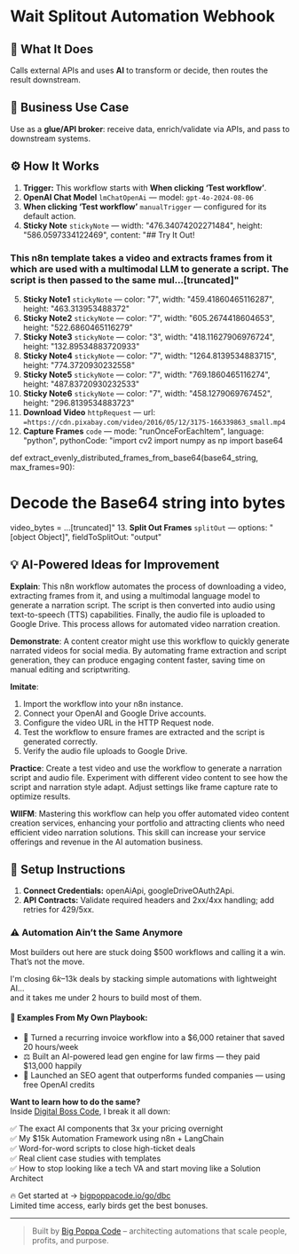 # Wait Splitout Automation Webhook
## 🚀 What It Does
Calls external APIs and uses **AI** to transform or decide, then routes the result downstream.

## 💼 Business Use Case
Use as a **glue/API broker**: receive data, enrich/validate via APIs, and pass to downstream systems.

## ⚙️ How It Works
1. **Trigger:** This workflow starts with **When clicking ‘Test workflow’**.
2. **OpenAI Chat Model** `lmChatOpenAi` — model: `gpt-4o-2024-08-06`
3. **When clicking ‘Test workflow’** `manualTrigger` — configured for its default action.
4. **Sticky Note** `stickyNote` — width: "476.34074202271484", height: "586.0597334122469", content: "## Try It Out!

### This n8n template takes a video and extracts frames from it which are used with a multimodal LLM to generate a script. The script is then passed to the same mul…[truncated]"
5. **Sticky Note1** `stickyNote` — color: "7", width: "459.41860465116287", height: "463.313953488372"
6. **Sticky Note2** `stickyNote` — color: "7", width: "605.2674418604653", height: "522.6860465116279"
7. **Sticky Note3** `stickyNote` — color: "3", width: "418.11627906976724", height: "132.89534883720933"
8. **Sticky Note4** `stickyNote` — color: "7", width: "1264.8139534883715", height: "774.3720930232558"
9. **Sticky Note5** `stickyNote` — color: "7", width: "769.1860465116274", height: "487.83720930232533"
10. **Sticky Note6** `stickyNote` — color: "7", width: "458.1279069767452", height: "296.8139534883723"
11. **Download Video** `httpRequest` — url: `=https://cdn.pixabay.com/video/2016/05/12/3175-166339863_small.mp4`
12. **Capture Frames** `code` — mode: "runOnceForEachItem", language: "python", pythonCode: "import cv2
import numpy as np
import base64

def extract_evenly_distributed_frames_from_base64(base64_string, max_frames=90):
 # Decode the Base64 string into bytes
 video_bytes = …[truncated]"
13. **Split Out Frames** `splitOut` — options: "[object Object]", fieldToSplitOut: "output"

## 💡 AI-Powered Ideas for Improvement
**Explain**: This n8n workflow automates the process of downloading a video, extracting frames from it, and using a multimodal language model to generate a narration script. The script is then converted into audio using text-to-speech (TTS) capabilities. Finally, the audio file is uploaded to Google Drive. This process allows for automated video narration creation.

**Demonstrate**: A content creator might use this workflow to quickly generate narrated videos for social media. By automating frame extraction and script generation, they can produce engaging content faster, saving time on manual editing and scriptwriting.

**Imitate**: 
1. Import the workflow into your n8n instance.
2. Connect your OpenAI and Google Drive accounts.
3. Configure the video URL in the HTTP Request node.
4. Test the workflow to ensure frames are extracted and the script is generated correctly.
5. Verify the audio file uploads to Google Drive.

**Practice**: Create a test video and use the workflow to generate a narration script and audio file. Experiment with different video content to see how the script and narration style adapt. Adjust settings like frame capture rate to optimize results.

**WIIFM**: Mastering this workflow can help you offer automated video content creation services, enhancing your portfolio and attracting clients who need efficient video narration solutions. This skill can increase your service offerings and revenue in the AI automation business.

## 🔧 Setup Instructions
1. **Connect Credentials:** openAiApi, googleDriveOAuth2Api.
2. **API Contracts:** Validate required headers and 2xx/4xx handling; add retries for 429/5xx.

### ⚠️ Automation Ain’t the Same Anymore

Most builders out here are stuck doing $500 workflows and calling it a win.  
That’s not the move.  

I'm closing $6k–$13k deals by stacking simple automations with lightweight AI...  
and it takes me under 2 hours to build most of them.

#### 🧠 Examples From My Own Playbook:
- 🔁 Turned a recurring invoice workflow into a $6,000 retainer that saved 20 hours/week  
- ⚖️ Built an AI-powered lead gen engine for law firms — they paid $13,000 happily  
- 🚀 Launched an SEO agent that outperforms funded companies — using free OpenAI credits  

**Want to learn how to do the same?**  
Inside [Digital Boss Code](https://bigpoppacode.io/go/dbc), I break it all down:

✅ The exact AI components that 3x your pricing overnight  
✅ My $15k Automation Framework using n8n + LangChain  
✅ Word-for-word scripts to close high-ticket deals  
✅ Real client case studies with templates  
✅ How to stop looking like a tech VA and start moving like a Solution Architect  

🔥 Get started at → [bigpoppacode.io/go/dbc](https://bigpoppacode.io/go/dbc)  
Limited time access, early birds get the best bonuses.

---
> Built by [Big Poppa Code](https://bigpoppacode.io) – architecting automations that scale people, profits, and purpose.
